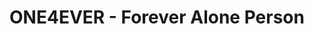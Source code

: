 ---
layout: post
title:  "ONE4EVER - Forever Alone Person"
categories: [matrix, math, dp]
code: ONE4EVER
src: ONE4EVER.cpp
---
